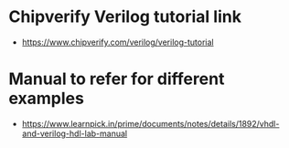 # Chipverify Verilog tutorial link #
- https://www.chipverify.com/verilog/verilog-tutorial
# Manual to refer for different examples #
- https://www.learnpick.in/prime/documents/notes/details/1892/vhdl-and-verilog-hdl-lab-manual
